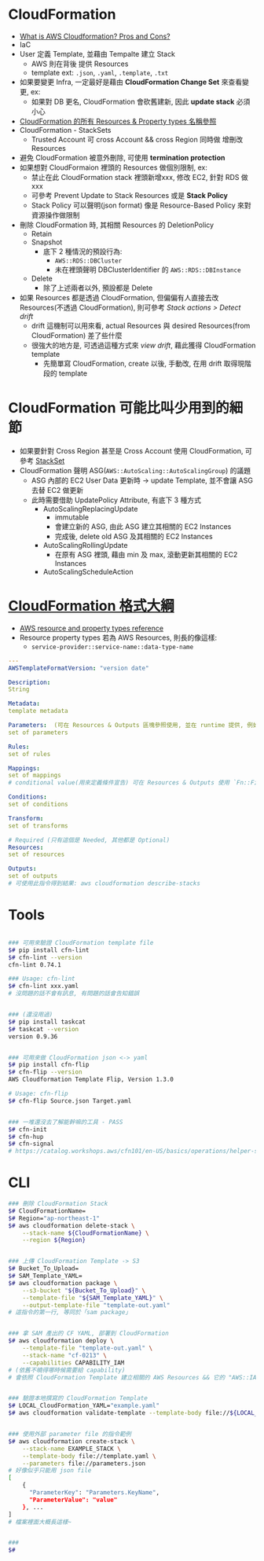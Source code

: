 
# CloudFormation

- [What is AWS Cloudformation? Pros and Cons?](https://www.youtube.com/watch?v=0Sh9OySCyb4)
- IaC
- User 定義 Template, 並藉由 Tempalte 建立 Stack
    - AWS 則在背後 提供 Resources
    - template ext: `.json`, `.yaml`, `.template`, `.txt`
- 如果要變更 Infra, 一定最好是藉由 **CloudFormation Change Set** 來查看變更, ex:
    - 如果對 DB 更名, CloudFormation 會砍舊建新, 因此 **update stack** 必須小心
- [CloudFormation 的所有 Resources & Property types 名稱參照](https://docs.aws.amazon.com/AWSCloudFormation/latest/UserGuide/aws-template-resource-type-ref.html)
- CloudFormation - StackSets
    - Trusted Account 可 cross Account && cross Region 同時做 增刪改 Resources
- 避免 CloudFormation 被意外刪除, 可使用 **termination protection**
- 如果想對 CloudFormaion 裡頭的 Resources 做個別限制, ex:
    - 禁止在此 CloudFormation stack 裡頭新增xxx, 修改 EC2, 針對 RDS 做 xxx
    - 可參考 Prevent Update to Stack Resources 或是 **Stack Policy**
    - Stack Policy 可以聲明(json format) 像是 Resource-Based Policy 來對資源操作做限制
- 刪除 CloudFormation 時, 其相關 Resources 的 DeletionPolicy
    - Retain
    - Snapshot
        - 底下 2 種情況的預設行為:
            - `AWS::RDS::DBCluster`
            - 未在裡頭聲明 DBClusterIdentifier 的 `AWS::RDS::DBInstance`
    - Delete
        - 除了上述兩者以外, 預設都是 Delete
- 如果 Resources 都是透過 CloudFormation, 但偏偏有人直接去改 Resources(不透過 CloudFormation), 則可參考 *Stack actions > Detect drift*
    - drift 這機制可以用來看, actual Resources 與 desired Resources(from CloudFormation) 差了些什麼
    - 很強大的地方是, 可透過這種方式來 *view drift*, 藉此獲得 CloudFormation template
        - 先簡單寫 CloudFormation, create 以後, 手動改, 在用 drift 取得現階段的 template


# CloudFormation 可能比叫少用到的細節

- 如果要針對 Cross Region 甚至是 Cross Account 使用 CloudFormation, 可參考 [StackSet](https://docs.aws.amazon.com/AWSCloudFormation/latest/UserGuide/what-is-cfnstacksets.html)
- CloudFormation 聲明 ASG(`AWS::AutoScaling::AutoScalingGroup`) 的議題
    - ASG 內部的 EC2 User Data 更新時 -> update Template, 並不會讓 ASG 去替 EC2 做更新
    - 此時需要借助 UpdatePolicy Attribute, 有底下 3 種方式
        - AutoScalingReplacingUpdate
            - immutable
            - 會建立新的 ASG, 由此 ASG 建立其相關的 EC2 Instances
            - 完成後, delete old ASG 及其相關的 EC2 Instances
        - AutoScalingRollingUpdate
            - 在原有 ASG 裡頭, 藉由 min 及 max, 滾動更新其相關的 EC2 Instances
        - AutoScalingScheduleAction


# [CloudFormation 格式大綱](https://docs.aws.amazon.com/AWSCloudFormation/latest/UserGuide/template-anatomy.html)

- [AWS resource and property types reference](https://docs.aws.amazon.com/AWSCloudFormation/latest/UserGuide/aws-template-resource-type-ref.html)
- Resource property types 若為 AWS Resources, 則長的像這樣: 
    - `service-provider::service-name::data-type-name`


```yaml
---
AWSTemplateFormatVersion: "version date"

Description:
String

Metadata:
template metadata

Parameters:  (可在 Resources & Outputs 區塊參照使用, 並在 runtime 提供, 例如 敏感資訊)
set of parameters

Rules:
set of rules

Mappings:
set of mappings
# conditional value(用來定義條件宣告) 可在 Resources & Outputs 使用 `Fn::FindInMap` 來做配對

Conditions:
set of conditions

Transform:
set of transforms

# Required (只有這個是 Needed, 其他都是 Optional)
Resources:
set of resources

Outputs:
set of outputs
# 可使用此指令得到結果: aws cloudformation describe-stacks
```


# Tools

```bash

### 可用來驗證 CloudFormation template file
$# pip install cfn-lint
$# cfn-lint --version
cfn-lint 0.74.1

### Usage: cfn-lint
$# cfn-lint xxx.yaml
# 沒問題的話不會有訊息, 有問題的話會告知錯誤


### (還沒用過)
$# pip install taskcat
$# taskcat --version
version 0.9.36


### 可用來做 CloudFormation json <-> yaml
$# pip install cfn-flip
$# cfn-flip --version
AWS Cloudformation Template Flip, Version 1.3.0

# Usage: cfn-flip
$# cfn-flip Source.json Target.yaml


### 一堆還沒去了解能幹嘛的工具 - PASS
$# cfn-init
$# cfn-hup
$# cfn-signal
# https://catalog.workshops.aws/cfn101/en-US/basics/operations/helper-scripts
```


# CLI

```bash
### 刪除 CloudFormation Stack
$# CloudFormationName=
$# Region="ap-northeast-1"
$# aws cloudformation delete-stack \
    --stack-name ${CloudFormationName} \
    --region ${Region}


### 上傳 CloudFormation Template -> S3
$# Bucket_To_Upload=
$# SAM_Template_YAML=
$# aws cloudformation package \
    --s3-bucket "${Bucket_To_Upload}" \
    --template-file "${SAM_Template_YAML}" \
    --output-template-file "template-out.yaml"
# 這指令的第一行, 等同於「sam package」


### 拿 SAM 產出的 CF YAML, 部署到 CloudFormation
$# aws cloudformation deploy \
    --template-file "template-out.yaml" \
    --stack-name "cf-0213" \
    --capabilities CAPABILITY_IAM
# (依舊不曉得哪時候需要給 capability)
# 會依照 CloudFormation Template 建立相關的 AWS Resources && 它的 "AWS::IAM::Role"


### 驗證本地撰寫的 CloudFormation Template
$# LOCAL_CloudFormation_YAML="example.yaml"
$# aws cloudformation validate-template --template-body file://${LOCAL_CloudFormation_YAML}


### 使用外部 parameter file 的指令範例
$# aws cloudformation create-stack \
    --stack-name EXAMPLE_STACK \
    --template-body file://template.yaml \
    --parameters file://parameters.json
# 好像似乎只能用 json file
[
    {
      "ParameterKey": "Parameters.KeyName",
      "ParameterValue": "value"
    }, ...
]
# 檔案裡面大概長這樣~


### 
$# 
```
